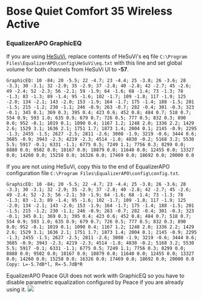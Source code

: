 # Bose Quiet Comfort 35 Wireless Active
### EqualizerAPO GraphicEQ
If you are using [HeSuVi](https://sourceforge.net/projects/hesuvi/), replace contents of HeSuVi's eq file `C:\Program Files\EqualizerAPO\config\HeSuVi\eq.txt` with this line and set global volume for both channels from HeSuVi UI to **-57**.
```
GraphicEQ: 10 -84; 20 -5.5; 22 -4.7; 23 -4.4; 25 -3.8; 26 -3.6; 28 -3.3; 30 -3.1; 32 -2.9; 35 -2.9; 37 -2.8; 40 -2.8; 42 -2.7; 45 -2.6; 49 -2.4; 52 -2.3; 56 -2.1; 59 -1.9; 64 -1.6; 68 -1.4; 73 -1.3; 78 -1.3; 83 -1.3; 89 -1.4; 95 -1.6; 102 -1.7; 109 -1.8; 117 -1.9; 125 -2.0; 134 -2.1; 143 -2.0; 153 -1.9; 164 -1.7; 175 -1.4; 188 -1.5; 201 -1.5; 215 -1.2; 230 -1.1; 246 -0.9; 263 -0.7; 282 -0.4; 301 -0.3; 323 -0.1; 345 0.1; 369 0.3; 395 0.4; 423 0.6; 452 0.8; 484 0.7; 518 0.7; 554 0.9; 593 1.0; 635 0.9; 679 0.7; 726 0.5; 777 0.5; 832 0.3; 890 0.0; 952 -0.1; 1019 0.1; 1090 0.4; 1167 1.2; 1248 2.0; 1336 2.2; 1429 2.6; 1529 3.1; 1636 2.1; 1751 1.7; 1873 1.4; 2004 0.1; 2145 -0.9; 2295 -1.3; 2455 -1.5; 2627 -2.5; 2811 -2.6; 3008 -1.9; 3219 -0.6; 3444 0.6; 3685 -0.9; 3943 -2.3; 4219 -2.3; 4514 -1.8; 4830 -0.2; 5168 3.2; 5530 5.5; 5917 -0.1; 6331 -1.1; 6775 0.5; 7249 1.1; 7756 0.3; 8299 0.0; 8880 0.0; 9502 0.0; 10167 0.0; 10879 0.0; 11640 0.0; 12455 0.0; 13327 0.0; 14260 0.0; 15258 0.0; 16326 0.0; 17469 0.0; 18692 0.0; 20000 0.0
```
If you are not using HeSuVi, copy this to the end of EqualizerAPO configuration file `C:\Program Files\EqualizerAPO\config\config.txt`.
```
GraphicEQ: 10 -84; 20 -5.5; 22 -4.7; 23 -4.4; 25 -3.8; 26 -3.6; 28 -3.3; 30 -3.1; 32 -2.9; 35 -2.9; 37 -2.8; 40 -2.8; 42 -2.7; 45 -2.6; 49 -2.4; 52 -2.3; 56 -2.1; 59 -1.9; 64 -1.6; 68 -1.4; 73 -1.3; 78 -1.3; 83 -1.3; 89 -1.4; 95 -1.6; 102 -1.7; 109 -1.8; 117 -1.9; 125 -2.0; 134 -2.1; 143 -2.0; 153 -1.9; 164 -1.7; 175 -1.4; 188 -1.5; 201 -1.5; 215 -1.2; 230 -1.1; 246 -0.9; 263 -0.7; 282 -0.4; 301 -0.3; 323 -0.1; 345 0.1; 369 0.3; 395 0.4; 423 0.6; 452 0.8; 484 0.7; 518 0.7; 554 0.9; 593 1.0; 635 0.9; 679 0.7; 726 0.5; 777 0.5; 832 0.3; 890 0.0; 952 -0.1; 1019 0.1; 1090 0.4; 1167 1.2; 1248 2.0; 1336 2.2; 1429 2.6; 1529 3.1; 1636 2.1; 1751 1.7; 1873 1.4; 2004 0.1; 2145 -0.9; 2295 -1.3; 2455 -1.5; 2627 -2.5; 2811 -2.6; 3008 -1.9; 3219 -0.6; 3444 0.6; 3685 -0.9; 3943 -2.3; 4219 -2.3; 4514 -1.8; 4830 -0.2; 5168 3.2; 5530 5.5; 5917 -0.1; 6331 -1.1; 6775 0.5; 7249 1.1; 7756 0.3; 8299 0.0; 8880 0.0; 9502 0.0; 10167 0.0; 10879 0.0; 11640 0.0; 12455 0.0; 13327 0.0; 14260 0.0; 15258 0.0; 16326 0.0; 17469 0.0; 18692 0.0; 20000 0.0
Copy: L=-5.7dB*l, R=-5.7dB*R
```
EqualizerAPO Peace GUI does not work with GraphicEQ so you have to disable parametric equalization configured by Peace if you are already using it.
![](https://raw.githubusercontent.com/jaakkopasanen/AutoEq/master/results/SBAF-Serious/innerfidelity/onear/Bose%20Quiet%20Comfort%2035%20Wireless%20Active/Bose%20Quiet%20Comfort%2035%20Wireless%20Active.png)
